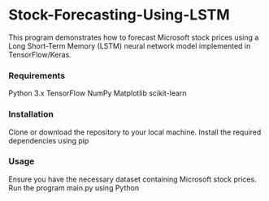 # Stock-Forecasting-Using-LSTM

This program demonstrates how to forecast Microsoft stock prices using a Long Short-Term Memory (LSTM) neural network model implemented in TensorFlow/Keras.

### Requirements
Python 3.x
TensorFlow
NumPy
Matplotlib
scikit-learn

### Installation
Clone or download the repository to your local machine.
Install the required dependencies using pip

### Usage
Ensure you have the necessary dataset containing Microsoft stock prices.
Run the program main.py using Python
